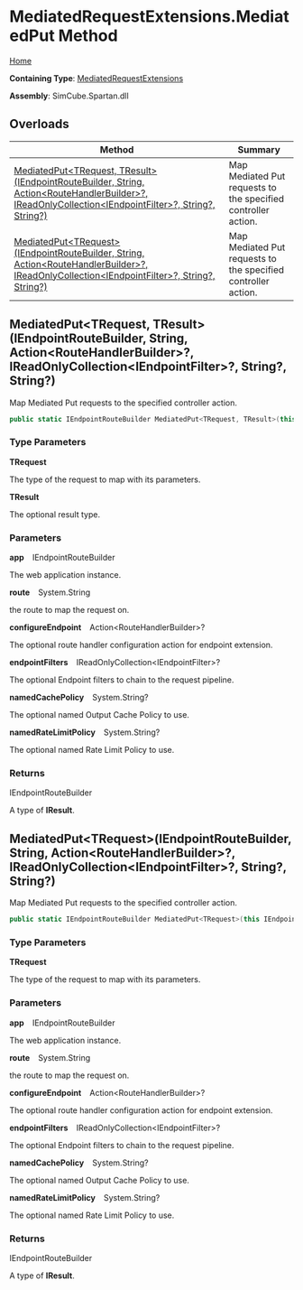 # MediatedRequestExtensions\.MediatedPut Method

[Home](../../../../README.md)

**Containing Type**: [MediatedRequestExtensions](../README.md)

**Assembly**: SimCube\.Spartan\.dll

## Overloads

| Method | Summary |
| ------ | ------- |
| [MediatedPut\<TRequest, TResult\>(IEndpointRouteBuilder, String, Action\<RouteHandlerBuilder\>?, IReadOnlyCollection\<IEndpointFilter\>?, String?, String?)](#748896816) | Map Mediated Put requests to the specified controller action\. |
| [MediatedPut\<TRequest\>(IEndpointRouteBuilder, String, Action\<RouteHandlerBuilder\>?, IReadOnlyCollection\<IEndpointFilter\>?, String?, String?)](#1564702415) | Map Mediated Put requests to the specified controller action\. |

<a id="748896816"></a>

## MediatedPut\<TRequest, TResult\>\(IEndpointRouteBuilder, String, Action\<RouteHandlerBuilder\>?, IReadOnlyCollection\<IEndpointFilter\>?, String?, String?\) 

  
Map Mediated Put requests to the specified controller action\.

```csharp
public static IEndpointRouteBuilder MediatedPut<TRequest, TResult>(this IEndpointRouteBuilder app, string route, Action<RouteHandlerBuilder>? configureEndpoint = null, IReadOnlyCollection<IEndpointFilter>? endpointFilters = null, string? namedCachePolicy = null, string? namedRateLimitPolicy = null) where TRequest : SimCube.Spartan.Interfaces.IMediatedRequest<TResult>
```

### Type Parameters

**TRequest**

The type of the request to map with its parameters\.

**TResult**

The optional result type\.

### Parameters

**app** &ensp; IEndpointRouteBuilder

The web application instance\.

**route** &ensp; System\.String

the route to map the request on\.

**configureEndpoint** &ensp; Action\<RouteHandlerBuilder\>?

The optional route handler configuration action for endpoint extension\.

**endpointFilters** &ensp; IReadOnlyCollection\<IEndpointFilter\>?

The optional Endpoint filters to chain to the request pipeline\.

**namedCachePolicy** &ensp; System\.String?

The optional named Output Cache Policy to use\.

**namedRateLimitPolicy** &ensp; System\.String?

The optional named Rate Limit Policy to use\.

### Returns

IEndpointRouteBuilder

A type of **IResult**\.<a id="1564702415"></a>

## MediatedPut\<TRequest\>\(IEndpointRouteBuilder, String, Action\<RouteHandlerBuilder\>?, IReadOnlyCollection\<IEndpointFilter\>?, String?, String?\) 

  
Map Mediated Put requests to the specified controller action\.

```csharp
public static IEndpointRouteBuilder MediatedPut<TRequest>(this IEndpointRouteBuilder app, string route, Action<RouteHandlerBuilder>? configureEndpoint = null, IReadOnlyCollection<IEndpointFilter>? endpointFilters = null, string? namedCachePolicy = null, string? namedRateLimitPolicy = null) where TRequest : SimCube.Spartan.Interfaces.IMediatedRequest<IResult>
```

### Type Parameters

**TRequest**

The type of the request to map with its parameters\.

### Parameters

**app** &ensp; IEndpointRouteBuilder

The web application instance\.

**route** &ensp; System\.String

the route to map the request on\.

**configureEndpoint** &ensp; Action\<RouteHandlerBuilder\>?

The optional route handler configuration action for endpoint extension\.

**endpointFilters** &ensp; IReadOnlyCollection\<IEndpointFilter\>?

The optional Endpoint filters to chain to the request pipeline\.

**namedCachePolicy** &ensp; System\.String?

The optional named Output Cache Policy to use\.

**namedRateLimitPolicy** &ensp; System\.String?

The optional named Rate Limit Policy to use\.

### Returns

IEndpointRouteBuilder

A type of **IResult**\.